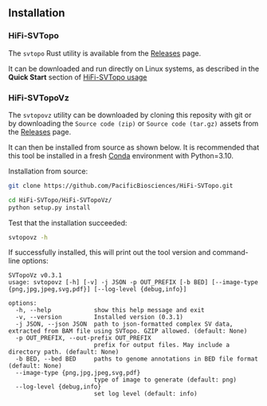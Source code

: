 ## Installation 

### HiFi-SVTopo
The `svtopo` Rust utility is available from the [Releases](https://github.com/PacificBiosciences/HiFi-SVTopo/releases) page.

It can be downloaded and run directly on Linux systems, as described in the **Quick Start** section of [HiFi-SVTopo usage](svtopo_usage.md)


### HiFi-SVTopoVz
The `svtopovz` utility can be downloaded by cloning this reposity with git or by downloading the `Source code (zip)` or `Source code (tar.gz)` assets from the [Releases](https://github.com/PacificBiosciences/HiFi-SVTopo/releases) page.

It can then be installed from source as shown below. It is recommended that this tool be installed in a fresh [Conda](https://conda.io/projects/conda/en/latest/index.html) environment with Python=3.10.

Installation from source:
```bash
git clone https://github.com/PacificBiosciences/HiFi-SVTopo.git

cd HiFi-SVTopo/HiFi-SVTopoVz/
python setup.py install
```

Test that the installation succeeded:
```bash
svtopovz -h
```
If successfully installed, this will print out the tool version and command-line options: 
```text
SVTopoVz v0.3.1
usage: svtopovz [-h] [-v] -j JSON -p OUT_PREFIX [-b BED] [--image-type {png,jpg,jpeg,svg,pdf}] [--log-level {debug,info}]

options:
  -h, --help            show this help message and exit
  -v, --version         Installed version (0.3.1)
  -j JSON, --json JSON  path to json-formatted complex SV data, extracted from BAM file using SVTopo. GZIP allowed. (default: None)
  -p OUT_PREFIX, --out-prefix OUT_PREFIX
                        prefix for output files. May include a directory path. (default: None)
  -b BED, --bed BED     paths to genome annotations in BED file format (default: None)
  --image-type {png,jpg,jpeg,svg,pdf}
                        type of image to generate (default: png)
  --log-level {debug,info}
                        set log level (default: info)
```
